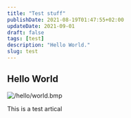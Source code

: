 ```yaml
---
title: "Test stuff"
publishDate: 2021-08-19T01:47:55+02:00
updateDate: 2021-09-01
draft: false
tags: [test]
description: "Hello World."
slug: test
---
```


## Hello World

![/hello/world.bmp](/hello/world.bmp)

This is a test artical